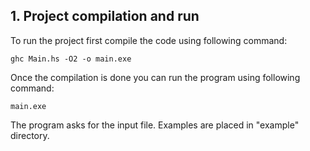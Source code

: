 ## 1. Project compilation and run

To run the project first compile the code using following command:

```
ghc Main.hs -O2 -o main.exe
```

Once the compilation is done you can run the program using following command:
```
main.exe
```

The program asks for the input file. Examples are placed in "example" directory.